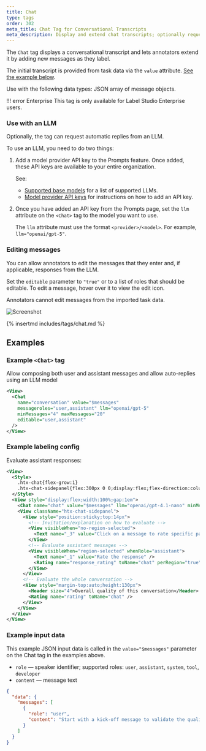 ```yaml
---
title: Chat
type: tags
order: 302
meta_title: Chat Tag for Conversational Transcripts
meta_description: Display and extend chat transcripts; optionally request assistant replies from an LLM. Supports message editing controls and min/max limits.
---
```


The `Chat` tag displays a conversational transcript and lets annotators extend it by adding new messages as they label. 

The initial transcript is provided from task data via the `value` attribute. [See the example below](#Example-input-data).

Use with the following data types: JSON array of message objects.

!!! error Enterprise
    This tag is only available for Label Studio Enterprise users. 

### Use with an LLM

Optionally, the tag can request automatic replies from an LLM. 

To use an LLM, you need to do two things:

1. Add a model provider API key to the Prompts feature. Once added, these API keys are available to your entire organization. 

    See:

   * [Supported base models](/guide/prompts_overview#Supported-base-mode) for a list of supported LLMs.
   * [Model provider API keys](/guide/prompts_keys) for instructions on how to add an API key. 

2.  Once you have added an API key from the Prompts page, set the `llm` attribute on the `<Chat>` tag to the model you want to use. 

    The `llm` attribute must use the format `<provider>/<model>`. For example, `llm="openai/gpt-5"`. 

### Editing messages

You can allow annotators to edit the messages that they enter and, if applicable, responses from the LLM. 

Set the `editable` parameter to `"true"` or to a list of roles that should be editable. To edit a message, hover over it to view the edit icon.

Annotators cannot edit messages from the imported task data.  

![Screenshot](/images/tags/chat-edit.png)

{% insertmd includes/tags/chat.md %}

## Examples

### Example `<Chat>` tag

Allow composing both user and assistant messages and allow auto-replies using an LLM model

```xml
<View>
  <Chat
    name="conversation" value="$messages"
    messageroles="user,assistant" llm="openai/gpt-5"
    minMessages="4" maxMessages="20"
    editable="user,assistant"
  />
</View>
```
### Example labeling config

Evaluate assistant responses:

```xml
<View>
  <Style>
    .htx-chat{flex-grow:1}
    .htx-chat-sidepanel{flex:300px 0 0;display:flex;flex-direction:column;border-left:2px solid #ccc;padding-left:16px}
  </Style>
  <View style="display:flex;width:100%;gap:1em">
    <Chat name="chat" value="$messages" llm="openai/gpt-4.1-nano" minMessages="4" maxMessages="10" editable="true" />
    <View className="htx-chat-sidepanel">
      <View style="position:sticky;top:14px">
        <!-- Invitation/explanation on how to evaluate -->
        <View visibleWhen="no-region-selected">
          <Text name="_3" value="Click on a message to rate specific parts of the conversation"/>
        </View>
        <!-- Evaluate assistant messages -->
        <View visibleWhen="region-selected" whenRole="assistant">
          <Text name="_1" value="Rate the response" />
          <Rating name="response_rating" toName="chat" perRegion="true" />
        </View>
      </View>
      <!-- Evaluate the whole conversation -->
      <View style="margin-top:auto;height:130px">
        <Header size="4">Overall quality of this conversation</Header>
        <Rating name="rating" toName="chat" />
      </View>
    </View>
  </View>
</View>
```

### Example input data

This example JSON input data is called in the `value="$messages"` parameter on the Chat tag in the examples above. 

- `role`    — speaker identifier; supported roles: `user`, `assistant`, `system`, `tool`, `developer`
- `content` — message text


```json
{
  "data": {
    "messages": [
      {
        "role": "user",
        "content": "Start with a kick-off message to validate the quality of it based on further conversation"
      }
    ]
  }
}
```